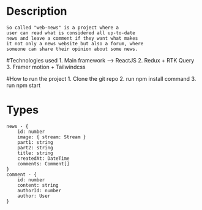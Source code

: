 # Description
    So called "web-news" is a project where a
    user can read what is considered all up-to-date
    news and leave a comment if they want what makes 
    it not only a news website but also a forum, where
    someone can share their opinion about some news.

#Technologies used
    1. Main framework --> ReactJS
    2. Redux  + RTK Query
    3. Framer motion + Tailwindcss

#How to run the project
    1. Clone the git repo
    2. run npm install command
    3. run npm start

# Types
    news - {
        id: number
        image: { stream: Stream }
        part1: string
        part2: string
        title: string
        createdAt: DateTime
        comments: Comment[]
    }
    comment - {
        id: number
        content: string
        authorId: number
        author: User
    }